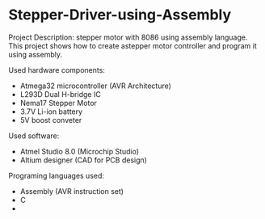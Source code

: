 # Stepper-Driver-using-Assembly
Project Description:
stepper motor with 8086 using assembly language.
This project shows how to create astepper motor controller and program it using assembly.

Used hardware components:
- Atmega32 microcontroller (AVR Architecture)
- L293D Dual H-bridge IC
- Nema17 Stepper Motor
- 3.7V Li-ion battery
- 5V boost conveter

Used software:
- Atmel Studio 8.0 (Microchip Studio)
- Altium designer (CAD for PCB design)

Programing languages used:
- Assembly (AVR instruction set)
- C
- 
